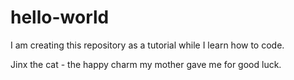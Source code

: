 # hello-world
I am creating this repository as a tutorial while I learn how to code.

Jinx the cat - the happy charm my mother gave me for good luck.
